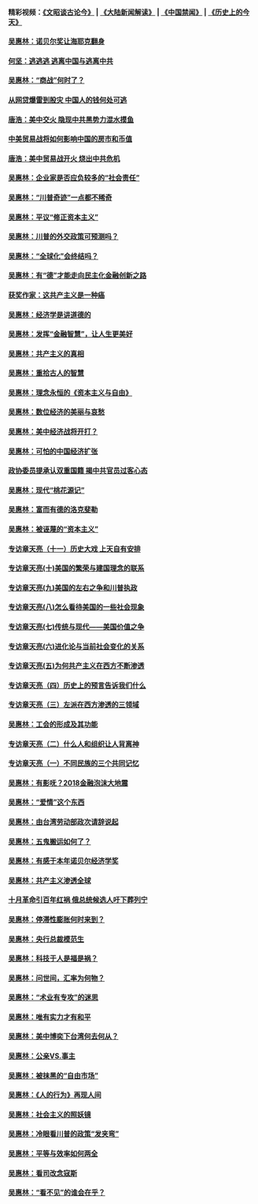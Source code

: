 #### 精彩视频：[《文昭谈古论今》](https://github.com/gfw-breaker/wenzhao/blob/master/README.md?t=01300630) | [《大陆新闻解读》](https://github.com/gfw-breaker/ntdtv-comedy/blob/master/README.md?t=01300630) | [《中国禁闻》](https://github.com/gfw-breaker/ntdtv-news/blob/master/README.md?t=01300630) | [《历史上的今天》](https://github.com/gfw-breaker/today-in-history/blob/master/README.md?t=01300630) 

#### [吴惠林：诺贝尔奖让海耶克翻身](../pages/nsc423/n10890049.md?t=01300630) 

#### [何坚：逃逃逃 逃离中国与逃离中共](../pages/nsc423/n10592891.md?t=01300630) 

#### [吴惠林：“商战”何时了？](../pages/nsc423/n10573558.md?t=01300630) 

#### [从网贷爆雷到股灾 中国人的钱何处可逃](../pages/nsc423/n10572800.md?t=01300630) 

#### [唐浩：美中交火 隐现中共黑势力混水摸鱼](../pages/nsc423/n10544040.md?t=01300630) 

#### [中美贸易战将如何影响中国的房市和币值](../pages/nsc423/n10543697.md?t=01300630) 

#### [唐浩：美中贸易战开火 烧出中共危机](../pages/nsc423/n10540126.md?t=01300630) 

#### [吴惠林：企业家是否应负较多的“社会责任”](../pages/nsc423/n10535022.md?t=01300630) 

#### [吴惠林：“川普奇迹”一点都不稀奇](../pages/nsc423/n10512808.md?t=01300630) 

#### [吴惠林：平议“修正资本主义”](../pages/nsc423/n10495724.md?t=01300630) 

#### [吴惠林：川普的外交政策可预测吗？](../pages/nsc423/n10462387.md?t=01300630) 

#### [吴惠林：“全球化”会终结吗？](../pages/nsc423/n10452838.md?t=01300630) 

#### [吴惠林：有“德”才能走向民主化金融创新之路](../pages/nsc423/n10432292.md?t=01300630) 

#### [获奖作家：这共产主义是一种癌](../pages/nsc423/n10431541.md?t=01300630) 

#### [吴惠林：经济学是讲道德的](../pages/nsc423/n10398014.md?t=01300630) 

#### [吴惠林：发挥“金融智慧”，让人生更美好](../pages/nsc423/n10375019.md?t=01300630) 

#### [吴惠林：共产主义的真相](../pages/nsc423/n10351394.md?t=01300630) 

#### [吴惠林：重拾古人的智慧](../pages/nsc423/n10337691.md?t=01300630) 

#### [吴惠林：理念永恒的《资本主义与自由》](../pages/nsc423/n10316274.md?t=01300630) 

#### [吴惠林：数位经济的美丽与哀愁](../pages/nsc423/n10292946.md?t=01300630) 

#### [吴惠林：美中经济战将开打？](../pages/nsc423/n10258825.md?t=01300630) 

#### [吴惠林：可怕的中国经济扩张](../pages/nsc423/n10219147.md?t=01300630) 

#### [政协委员提承认双重国籍 揭中共官员过客心态](../pages/nsc423/n10208809.md?t=01300630) 

#### [吴惠林：现代“桃花源记”](../pages/nsc423/n10185234.md?t=01300630) 

#### [吴惠林：富而有德的洛克斐勒](../pages/nsc423/n10142264.md?t=01300630) 

#### [吴惠林：被诬蔑的“资本主义”](../pages/nsc423/n10124816.md?t=01300630) 

#### [专访章天亮（十一）历史大戏 上天自有安排](../pages/nsc423/n10094905.md?t=01300630) 

#### [专访章天亮(十)美国的繁荣与建国理念的联系](../pages/nsc423/n10094899.md?t=01300630) 

#### [专访章天亮(九)美国的左右之争和川普执政](../pages/nsc423/n10094889.md?t=01300630) 

#### [专访章天亮(八)怎么看待美国的一些社会现象](../pages/nsc423/n10094857.md?t=01300630) 

#### [专访章天亮(七)传统与现代——美国价值之争](../pages/nsc423/n10093140.md?t=01300630) 

#### [专访章天亮(六)进化论与当前社会变化的关系](../pages/nsc423/n10092036.md?t=01300630) 

#### [专访章天亮(五)为何共产主义在西方不断渗透](../pages/nsc423/n10083620.md?t=01300630) 

#### [专访章天亮（四）历史上的预言告诉我们什么](../pages/nsc423/n10083606.md?t=01300630) 

#### [专访章天亮（三）左派在西方渗透的三领域](../pages/nsc423/n10081115.md?t=01300630) 

#### [吴惠林：工会的形成及其功能](../pages/nsc423/n10080633.md?t=01300630) 

#### [专访章天亮（二）什么人和组织让人背离神](../pages/nsc423/n10076637.md?t=01300630) 

#### [专访章天亮（一）不同民族的三个共同记忆](../pages/nsc423/n10074188.md?t=01300630) 

#### [吴惠林：有影呒？2018金融泡沫大地震](../pages/nsc423/n10040534.md?t=01300630) 

#### [吴惠林：“爱情”这个东西](../pages/nsc423/n10019423.md?t=01300630) 

#### [吴惠林：由台湾劳动部政次请辞说起](../pages/nsc423/n9979679.md?t=01300630) 

#### [吴惠林：五鬼搬运如何了？](../pages/nsc423/n9925338.md?t=01300630) 

#### [吴惠林：有感于本年诺贝尔经济学奖](../pages/nsc423/n9871883.md?t=01300630) 

#### [吴惠林：共产主义渗透全球](../pages/nsc423/n9812748.md?t=01300630) 

#### [十月革命引百年红祸 俄总统候选人吁下葬列宁](../pages/nsc423/n9810182.md?t=01300630) 

#### [吴惠林：停滞性膨胀何时来到？](../pages/nsc423/n9764136.md?t=01300630) 

#### [吴惠林：央行总裁模范生](../pages/nsc423/n9728134.md?t=01300630) 

#### [吴惠林：科技于人是福是祸？](../pages/nsc423/n9672982.md?t=01300630) 

#### [吴惠林：问世间，汇率为何物？](../pages/nsc423/n9621788.md?t=01300630) 

#### [吴惠林：“术业有专攻”的迷思](../pages/nsc423/n9580363.md?t=01300630) 

#### [吴惠林：唯有实力才有和平](../pages/nsc423/n9529599.md?t=01300630) 

#### [吴惠林：美中博奕下台湾何去何从？](../pages/nsc423/n9483598.md?t=01300630) 

#### [吴惠林：公亲VS.事主](../pages/nsc423/n9425637.md?t=01300630) 

#### [吴惠林：被抹黑的“自由市场”](../pages/nsc423/n9351545.md?t=01300630) 

#### [吴惠林：《人的行为》再现人间](../pages/nsc423/n9296339.md?t=01300630) 

#### [吴惠林：社会主义的照妖镜](../pages/nsc423/n9243460.md?t=01300630) 

#### [吴惠林：冷眼看川普的政策“发夹弯”](../pages/nsc423/n9120684.md?t=01300630) 

#### [吴惠林：平等与效率如何两全](../pages/nsc423/n9075430.md?t=01300630) 

#### [吴惠林：看司改念寇斯](../pages/nsc423/n9024915.md?t=01300630) 

#### [吴惠林：“看不见”的谁会在乎？](../pages/nsc423/n8977488.md?t=01300630) 

